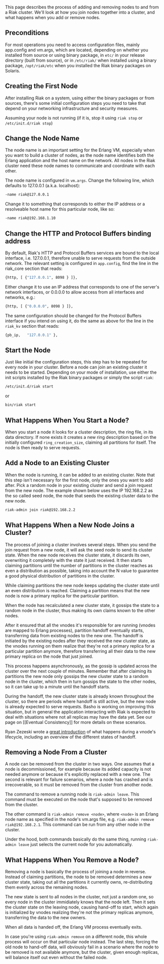 This page describes the process of adding and removing nodes to and from a Riak
cluster. We'll look at how you join nodes together into a cluster, and what
happens when you add or remove nodes.

<div id="toc"/></div>

## Preconditions

For most operations you need to access configuration files, mainly app.config
and vm.args, which are located, depending on whether you installed from source
or using binary package, in `etc/` in your release directory (built from
source), or in `/etc/riak/` when installed using a binary package,
`/opt/riak/etc` when you installed the Riak binary packages on Solaris.

## Creating the First Node

After installing Riak on a system, using either the binary packages or from
sources, there's some initial configuration steps you need to take that depend
on your networking infrastructure and security measures.

Assuming your node is not running (if it is, stop it using `riak stop` or
`/etc/init.d/riak stop`)

## Change the Node Name

The node name is an important setting for the Erlang VM, especially when you
want to build a cluster of nodes, as the node name identifies both the Erlang
application and the host name on the network. All nodes in the Riak cluster need
these node names to communicate and coordinate with each other.

The node name is configured in `vm.args`. Change the following line, which
defaults to 127.0.0.1 (a.k.a. localhost):

```bash
-name riak@127.0.0.1
```

Change it to something that corresponds to either the IP address or a resolveable
host name for this particular node, like so:

```bash
-name riak@192.168.1.10
```

## Change the HTTP and Protocol Buffers binding address

By default, Riak's HTTP and Protocol Buffers services are bound to the local
interface, i.e. 127.0.0.1, therefore unable to serve requests from the outside
network. The relevant setting is configured in `app.config`, find the line in
the riak_core section that reads:

```bash
{http, [ {"127.0.0.1", 8098 } ]},
```

Either change it to use an IP address that corresponds to one of the server's
network interfaces, or 0.0.0.0 to allow access from all interfaces and networks,
e.g.:

```bash
{http, [ {"0.0.0.0", 8098 } ]},
```

The same configuration should be changed for the Protocol Buffers interface if you
intend on using it, do the same as above for the line in the `riak_kv` section
that reads:

```bash
{pb_ip,   "127.0.0.1" },
```

## Start the Node

Just like initial the configuration steps, this step has to be repeated for every
node in your cluster. Before a node can join an existing cluster it needs to be
started.  Depending on your mode of installation, use either the init scripts
installed by the Riak binary packages or simply the script `riak`:

```bash
/etc/init.d/riak start
```

or

```bash
bin/riak start
```

## What Happens When You Start a Node?

When you start a node it looks for a cluster description, the ring file, in its
data directory. If none exists it creates a new ring description based on the
initially configured `ring_creation_size`, claiming all partitions for itself.
The node is then ready to serve requests.

## Add a Node to an Existing Cluster

When the node is running, it can be added to an existing cluster. Note that this
step isn't necessary for the first node, only the ones you want to add after.
Pick a random node in your existing cluster and send a join request from the new
node. The example shown below uses the IP 192.168.2.2 as the so called seed
node, the node that seeds the existing cluster data to the new node.

```bash
riak-admin join riak@192.168.2.2
```

## What Happens When a New Node Joins a Cluster?

The process of joining a cluster involves several steps. When you send the join
request from a new node, it will ask the seed node to send its cluster state.
When the new node receives the cluster state, it discards its own, overwriting
it completely with the state it just received. It then starts claiming
partitions until the number of partitions in the cluster reaches as even a
distribution as possible, taking into account the N value to guarantee a good
physical distribution of partitions in the cluster.

While claiming partitions the new node keeps updating the cluster state until an
even distribution is reached. Claiming a partition means that the new node is
now a primary replica for the particular partition.

When the node has recalculated a new cluster state, it gossips the state to a
random node in the cluster, thus making its own claims known to the other nodes.

After it ensured that all the vnodes it's responsible for are running (vnodes
are mapped to Erlang processes), partition handoff eventually starts,
transferring data from existing nodes to the new one. The handoff is initiated
by the existing nodes after they received the new cluster state, as the vnodes
running on them realize that they're not a primary replica for a particular
partition anymore, therefore transferring all their data to the new primary
replica on the node that just joined.

This process happens asynchronously, as the gossip is updated across the cluster
over the next couple of minutes. Remember that after claiming its partitions the
new node only gossips the new cluster state to a random node in the cluster,
which then in turn gossips the state to the other nodes, so it can take up to a
minute until the handoff starts.

During the handoff, the new cluster state is already known throughout the
cluster, so there are periods where handoff is still active, but the new node is
already expected to serve requests. Basho is working on improving this
situation, but in general the application interacting with Riak is expected to
deal with situations where not all replicas may have the data yet. See our page
on [[Eventual Consistency]] for more details on these scenarios.

Ryan Zezeski wrote a [great
introduction](https://github.com/rzezeski/try-try-try/tree/master/2011/riak-core-the-vnode)
of what happens during a vnode's lifecycle, including an overview of the
different states of handoff.

## Removing a Node From a Cluster

A node can be removed from the cluster in two ways. One assumes that a node is
decommissioned, for example because its added capacity is not needed anymore or
because it's explicitly replaced with a new one. The second is relevant for
failure scenarios, where a node has crashed and is irrecoverable, so it must be
removed from the cluster from another node.

The command to remove a running node is `riak-admin leave`. This command must be
executed on the node that's supposed to be removed from the cluster.

The other command is `riak-admin remove <node>`, where `<node>` is an Erlang
node name as specified in the node's vm.args file, e.g. `riak-admin remove
riak@192.168.2.1`. This command can be run from any other node in the cluster.

Under the hood, both commands basically do the same thing, running `riak-admin
leave` just selects the current node for you automatically.

## What Happens When You Remove a Node?

Removing a node is basically the process of joining a node in reverse. Instead
of claiming partitions, the node to be removed determines a new cluster state,
taking out all the partitions it currently owns, re-distributing them evenly
across the remaining nodes.

The new state is sent to all nodes in the cluster, not just a random one, so
every node in the cluster immidiately knows that the node left. Then it sets the
cluster state on the leaving node, causing hand-off to start, which again is
initialized by vnodes realizing they're not the primary replicas anymore,
transferring the data to the new owners.

When all data is handed off, the Erlang VM process eventually exits.

In case you're using `riak-admin remove` on a different node, this whole process
will occur on that particular node instead. The last step, forcing the old node
to hand-off data, will obviously fail in a scenario where the node to be removed
is not available anymore, but the cluster, given enough replicas, will balance
itself out even without the failed node.
